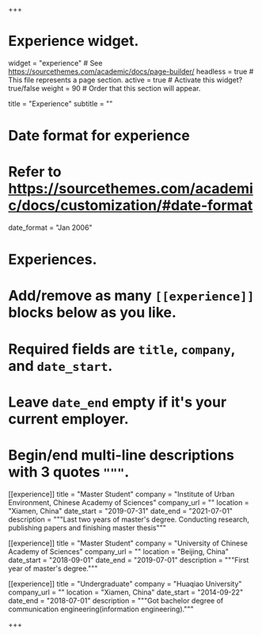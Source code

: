 +++
# Experience widget.
widget = "experience"  # See https://sourcethemes.com/academic/docs/page-builder/
headless = true  # This file represents a page section.
active = true  # Activate this widget? true/false
weight = 90  # Order that this section will appear.

title = "Experience"
subtitle = ""

# Date format for experience
#   Refer to https://sourcethemes.com/academic/docs/customization/#date-format
date_format = "Jan 2006"

# Experiences.
#   Add/remove as many `[[experience]]` blocks below as you like.
#   Required fields are `title`, `company`, and `date_start`.
#   Leave `date_end` empty if it's your current employer.
#   Begin/end multi-line descriptions with 3 quotes `"""`.
[[experience]]
  title = "Master Student"
  company = "Institute of Urban Environment, Chinese Academy of Sciences"
  company_url = ""
  location = "Xiamen, China"
  date_start = "2019-07-31"
  date_end = "2021-07-01"
  description = """Last two years of master's degree. Conducting research, publishing papers and finishing master thesis"""

[[experience]]
  title = "Master Student"
  company = "University of Chinese Academy of Sciences"
  company_url = ""
  location = "Beijing, China"
  date_start = "2018-09-01"
  date_end = "2019-07-01"
  description = """First year of master's degree."""

[[experience]]
  title = "Undergraduate"
  company = "Huaqiao University"
  company_url = ""
  location = "Xiamen, China"
  date_start = "2014-09-22"
  date_end = "2018-07-01"
  description = """Got bachelor degree of communication engineering(information engineering)."""

+++
